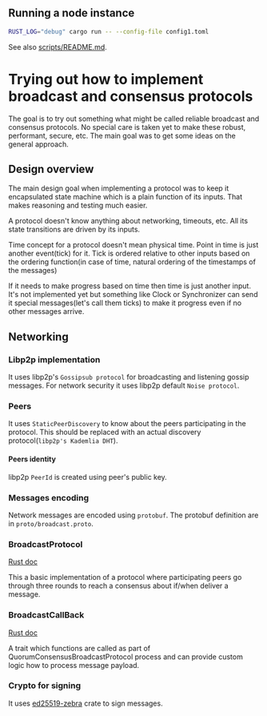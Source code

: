 ## Running a node instance

```bash
RUST_LOG="debug" cargo run -- --config-file config1.toml
```

See also [scripts/README.md](../scripts/README.md).

# Trying out how to implement broadcast and consensus protocols

The goal is to try out something what might be called reliable broadcast and consensus protocols.
No special care is taken yet to make these robust, performant, secure, etc.
The main goal was to get some ideas on the general approach.

## Design overview

The main design goal when implementing a protocol was to keep it encapsulated state machine which is a plain function of its inputs. 
That makes reasoning and testing much easier.

A protocol doesn't know anything about networking, timeouts, etc. All its state transitions are driven by its inputs.

Time concept for a protocol doesn't mean physical time. Point in time is just another event(tick) for it. Tick is ordered relative to
other inputs based on the ordering function(in case of time, natural ordering of the timestamps of the messages)

If it needs to make progress based on time then time is just another input. It's not implemented yet but something like
Clock or Synchronizer can send it special messages(let's call them ticks) to make it progress even if no other messages arrive.


## Networking

### Libp2p implementation

It uses libp2p's `Gossipsub protocol` for broadcasting and listening gossip messages. For network security it uses libp2p default `Noise protocol`.


### Peers

It uses `StaticPeerDiscovery` to know about the peers participating in the protocol. 
This should be replaced with an actual discovery protocol(`libp2p's Kademlia DHT`).

#### Peers identity

libp2p `PeerId` is created using peer's public key. 

### Messages encoding

Network messages are encoded using `protobuf`. The protobuf definition are in `proto/broadcast.proto`.

### BroadcastProtocol
[Rust doc](src/broadcast_protocol/broadcast.rs)

This a basic implementation of a protocol where participating peers go through three rounds to reach a consensus about if/when deliver a message.

### BroadcastCallBack
[Rust doc](src/broadcast_protocol/mod.rs)

A trait which functions are called as part of QuorumConsensusBroadcastProtocol process and can provide 
custom logic how to process message payload.

### Crypto for signing

It uses [ed25519-zebra](https://crates.io/crates/ed25519-zebra) crate to sign messages.